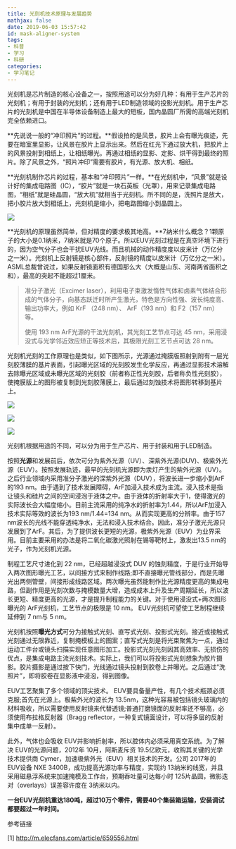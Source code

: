 ```yaml
---
title: 光刻机技术原理与发展趋势
mathjax: false
date: 2019-06-03 15:57:42
id: mask-aligner-system
tags:
- 科普
- 学习
- 科研
categories:
- 学习笔记
---
```


光刻机是芯片制造的核心设备之一，按照用途可以分为好几种：有用于生产芯片的光刻机；有用于封装的光刻机；还有用于LED制造领域的投影光刻机。用于生产芯片的光刻机是中国在半导体设备制造上最大的短板，国内晶圆厂所需的高端光刻机完全依赖进口。

<!---more--->

**先说说一般的“冲印照片”的过程。**假设拍的是风景，胶片上会有曝光痕迹，先要在暗室里显影，让风景在胶片上显示出来。然后在红光下通过放大机，把胶片上的风景投射到相纸上，让相纸曝光。再通过相纸的显影、定影、烘干得到最终的照片。除了风景之外，“照片冲印”需要有胶片，有光源、放大机、相纸。

**光刻机制作芯片的过程，基本和“冲印照片”一样。**在光刻机中，“风景”就是设计好的集成电路图（IC），“胶片”就是一块石英板（光罩），用来记录集成电路图，“相纸”就是硅晶圆，“放大机”就相当于光刻机。所不同的是，洗照片是放大，把小胶片放大到相纸上，光刻机是缩小，把电路图缩小到晶圆上。

![](https://zymin-1255632454.cos.ap-shanghai.myqcloud.com/0newblog/u=1242969148,4260278158&fm=173&app=25&f=JPEG.jpg)

**光刻机的原理虽然简单，但对精度的要求极其地高。**7纳米什么概念？1颗原子的大小是0.1纳米，7纳米就是70个原子。所以EUV光刻过程是在真空环境下进行的，因为空气分子也会干扰EUV光线。而且机械的动作精度度以皮米计（万亿分之一米）。光刻机上反射镜是核心部件，反射镜的精度以皮米计（万亿分之一米）。ASML总裁曾说过，如果反射镜面积有德国那么大（大概是山东、河南两省面积之和），最高的突起不能超过1厘米。

>准分子激光（Excimer laser），利用电子束激发惰性气体和卤素气体结合形成的气体分子，向基态跃迁时所产生激光，特色是方向性强、波长纯度高、输出功率大，例如 KrF （248 nm）、 ArF（193 nm）和 F2（157 nm）等。
>
>使用 193 nm ArF光源的干法光刻机，其光刻工艺节点可达 45 nm，采用浸没式与光学邻近效应矫正等技术后，其极限光刻工艺节点可达 28 nm。

光刻机光刻的工作原理也是类似，如下图所示，光源通过掩膜版照射到附有一层光刻胶薄膜的基片表面，引起曝光区域的光刻胶发生化学反应，再通过显影技术溶解去除曝光区域或未曝光区域的光刻胶（前者称正性光刻胶，后者称负性光刻胶），使掩膜版上的图形被复制到光刻胶薄膜上，最后通过刻蚀技术将图形转移到基片上。

![](https://zymin-1255632454.cos.ap-shanghai.myqcloud.com/0newblog/1559551447492.png)



![](https://zymin-1255632454.cos.ap-shanghai.myqcloud.com/0newblog/pIYBAFqKnMuAB_72AABleFA5R9g822.jpg)

 

![](https://zymin-1255632454.cos.ap-shanghai.myqcloud.com/0newblog/1559551478803.png)

光刻机根据用途的不同，可以分为用于生产芯片、用于封装和用于LED制造。

按照**光源**和发展前后，依次可分为紫外光源（UV）、深紫外光源(DUV)、极紫外光源（EUV）。按照发展轨迹，最早的光刻机光源即为汞灯产生的紫外光源（UV）。之后行业领域内采用准分子激光的深紫外光源（DUV），将波长进一步缩小到ArF的193 nm。由于遇到了技术发展障碍，ArF加浸入技术成为主流。浸入技术是指让镜头和硅片之间的空间浸泡于液体之中。由于液体的折射率大于1，使得激光的实际波长会大幅度缩小。目前主流采用的纯净水的折射率为1.44，所以ArF加浸入技术实际等效的波长为193 nm/1.44=134 nm。从而实现更高的分辨率。由于157 nm波长的光线不能穿透纯净水，无法和浸入技术结合。因此，准分子激光光源只发展到了ArF。其后，为了提供波长更短的光源，极紫外光源（EUV）为业界采用。目前主要采用的办法是将二氧化碳激光照射在锡等靶材上，激发出13.5 nm的光子，作为光刻机光源。

制程工艺尺寸进化到 22 nm，已经超越浸没式 DUV 的蚀刻精度，于是行业开始导入两次图形曝光工艺，以间接方式来制作线路;即不直接曝光管线部分，而是先曝光出两侧管壁，间接形成线路区域。两次曝光虽然能制作比光源精度更高的集成电路，但副作用是光刻次数与掩模数量大增，造成成本上升及生产周期延长，所以波长更短、精度更高的光源，才是提升制程能力的关键。对于使用浸没式+两次图形曝光的 ArF光刻机，工艺节点的极限是 10 nm。 EUV光刻机可望使工艺制程继续延伸到 7 nm与 5 nm。

光刻机按照**曝光方式**可分为接触式光刻、直写式光刻、投影式光刻。接近或接触式光刻通过无限靠近，复制掩模板上的图案；直写式光刻是将光束聚焦为一点，通过运动工件台或镜头扫描实现任意图形加工。投影式光刻光刻因其高效率、无损伤的优点，是集成电路主流光刻技术。实际上，我们可以将投影式光刻想象为胶片摄影。胶片摄影是通过按下快门，光线通过镜头投射到胶卷上并曝光。之后通过“洗照片”，即将胶卷在显影液中浸泡，得到图像。



EUV工艺聚集了多个领域的顶尖技术。 EUV要具备量产性，有几个技术瓶颈必须克服;首先在光源上。极紫外光的波长为 13.5nm，这种光容易被包括镜头玻璃内的材料吸收，所以需要使用反射镜来代替透镜;普通打磨镜面的反射率还不够高，必须使用布拉格反射器（Bragg reflector，一种复式镜面设计，可以将多层的反射集中成单一反射）。

此外，气体也会吸收 EUV并影响折射率，所以腔体内必须采用真空系统。为了解决 EUV的光源问题，2012年 10月，阿斯麦斥资 19.5亿欧元，收购其关键的光学技术提供商 Cymer，加速极紫外光（EUV）相关技术的开发。公司 2017年的 EUV设备 NXE 3400B，成功提高光源功率与精度，实现约 13纳米的线宽，并且采用磁悬浮系统来加速掩模及工作台，预期吞吐量可达每小时 125片晶圆，微影迭对（overlays）误差容许度在 3纳米以内。

 **一台EUV光刻机重达180吨，超过10万个零件，需要40个集装箱运输，安装调试都要超过一年时间。**

参考链接

[1] http://m.elecfans.com/article/659556.html

 



 